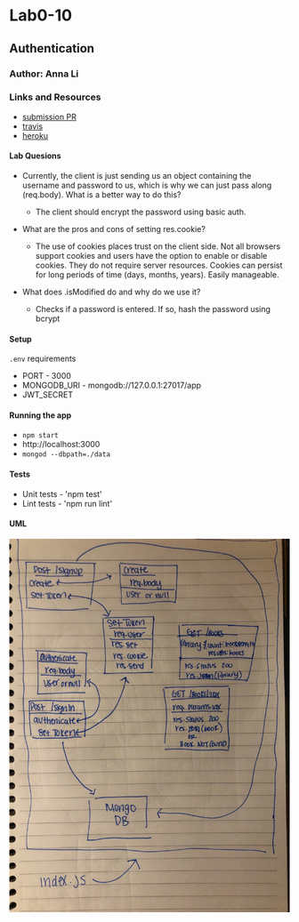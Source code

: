 # Lab0-10

## Authentication

### Author: Anna Li

### Links and Resources

- [submission PR](https://github.com/annali-401js/Lab-10/pull/1)
- [travis](https://travis-ci.com/annali-401js/Lab-10)
- [heroku](https://lab-10-auth.herokuapp.com/)

#### Lab Quesions
- Currently, the client is just sending us an object containing the username and password to us, which is why we can just pass along (req.body). What is a better way to do this? 
   - The client should encrypt the password using basic auth.

- What are the pros and cons of setting res.cookie?
   - The use of cookies places trust on the client side. Not all browsers support cookies and users have the option to enable or disable cookies. They do not require server resources. Cookies can persist for long periods of time (days, months, years). Easily manageable. 

- What does .isModified do and why do we use it?
   - Checks if a password is entered. If so, hash the password using bcrypt

#### Setup
 `.env` requirements
- PORT - 3000
- MONGODB_URI - mongodb://127.0.0.1:27017/app
- JWT_SECRET

#### Running the app
- `npm start`
- http://localhost:3000
- `mongod --dbpath=./data`

#### Tests

- Unit tests - 'npm test'
- Lint tests - 'npm run lint'

#### UML

![UML Diagram](assets/Lab10-UML.jpg)